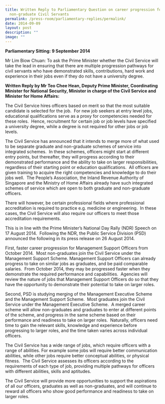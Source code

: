 ```yaml
---
title: Written Reply to Parliamentary Question on career progression for
  non‑graduate Civil Servants
permalink: /press-room/parliamentary-replies/permalink/
date: 2014-09-09
layout: post
description: ""
image: ""
---
```

**Parliamentary Sitting: 9 September 2014**

Mr Lim Biow Chuan: To ask the Prime Minister whether the Civil Service will take the lead in ensuring that there are multiple progression pathways for civil servants who have demonstrated skills, contributions, hard work and experience in their jobs even if they do not have a university degree.

**Written Reply by Mr Teo Chee Hean, Deputy Prime Minister, Coordinating Minister for National Security, Minister in charge of the Civil Service and Minister for Home Affairs:**

The Civil Service hires officers based on merit so that the most suitable candidate is selected for the job.  For new job seekers at entry level jobs, educational qualifications serve as a proxy for competencies needed for these roles.  Hence, recruitment for certain job or job levels have specified a university degree, while a degree is not required for other jobs or job levels.

The Civil Service has announced that it intends to merge more of what used to be separate graduate and non-graduate schemes of service into integrated schemes.  In these schemes, officers might start at different entry points, but thereafter, they will progress according to their demonstrated performance and the ability to take on larger responsibilities, regardless of their starting point or education qualifications.  All officers are given training to acquire the right competencies and knowledge to do their jobs well.  The People’s Association, the Inland Revenue Authority of Singapore and the Ministry of Home Affairs already have such integrated schemes of service which are open to both graduate and non-graduate officers.

There will however, be certain professional fields where professional accreditation is required to practice e.g. medicine or engineering.  In these cases, the Civil Service will also require our officers to meet those accreditation requirements.   

This is in line with the Prime Minister’s National Day Rally (NDR) Speech on 17 August 2014.  Following the NDR, the Public Service Division (PSD) announced the following in its press release on 26 August 2014.

First, faster career progression for Management Support Officers from October 2014.  Most non-graduates join the Civil Service under the Management Support Scheme. Management Support Officers can already progress to take on similar jobs as graduates, and be paid comparable salaries.  From October 2014, they may be progressed faster when they demonstrate the required performance and capabilities.  Agencies will review the nature of jobs that Management Support Officers do so that they have the opportunity to demonstrate their potential to take on larger roles.

Second, PSD is studying merging of the Management Executive Scheme and the Management Support Scheme.  Most graduates join the Civil Service under the Management Executive Scheme.  A merged career scheme will allow non-graduates and graduates to enter at different points of the scheme, and progress in the same scheme based on their performance and readiness to take on larger roles.  Naturally, officers need time to gain the relevant skills, knowledge and experience before progressing to larger roles, and the time taken varies across individual officers.

The Civil Service has a wide range of jobs, which require officers with a range of abilities. For example some jobs will require better communication abilities, while other jobs require better conceptual abilities, or physical fitness.  The Civil Service assesses its officers according to the requirements of each type of job, providing multiple pathways for officers with different abilities, skills and aptitudes.

The Civil Service will provide more opportunities to support the aspirations of all our officers, graduates as well as non-graduates, and will continue to reward all officers who show good performance and readiness to take on larger roles.